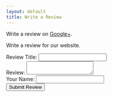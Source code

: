 ```yaml
---
layout: default
title: Write a Review
---
```

Write a review on [Google+](https://plus.google.com/114084834035963904472/about).

Write a review for our website.

<form action="http://reviews.ctrends.net/submit-review" method="post">
  <label for="title">Review Title:</label>
  <input type="text" name="title" id="title">
  <br>
  <label for="text">Review:</label>
  <textarea name="text" id="text"></textarea>
  <br>
  <label for="author">Your Name:</label>
  <input type="text" name="author" id="author">
  <br>
  <button type="submit">Submit Review</button>
</form>
